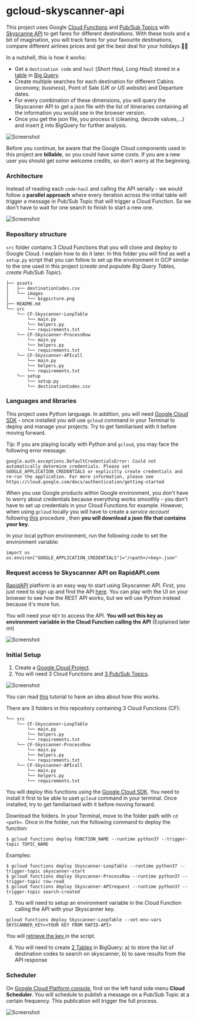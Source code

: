 # gcloud-skyscanner-api

This project uses Google [Cloud Functions](https://cloud.google.com/functions/) and [Pub/Sub Topics](https://cloud.google.com/pubsub/docs/) with [Skyscanne API](https://rapidapi.com/skyscanner/api/skyscanner-flight-search) to get fares for different destinations. With these tools and a bit of imagination, you will track fares for your favourite destinations, compare different airlines prices and get the best deal for your holidays 🌴🌞

In a nutshell, this is how it works: 
- Get a `destination code` and `haul` (_Short Haul, Long Haul_) stored in a [table](https://github.com/pabloferg/gcloud-skyscanner-api/blob/master/gcloud-skyscanner/assets/destinationCodes.csv) in [Big Query](https://cloud.google.com/bigquery/).
- Create multiple searches for each destination for different Cabins (_economy, business_), Point of Sale (_UK or US website_) and Departure dates.
- For every combination of these dimensions, you will query the Skyscanner API to get a json file with the list of itineraries containing all the information you would see in the browser version.
- Once you get the json file, you process it (cleaning, decode values,...) and insert [it](https://github.com/pabloferg/gcloud-skyscanner-api/blob/master/gcloud-skyscanner/assets/results_sample.csv) into BigQuery for further analysis. 

![Screenshot](gcloud-skyscanner/assets/images/webvsapi.png)


Before you continue, be aware that the Google Cloud components used in this project are **billable**, so you could have some costs. If you are a new user you should get some welcome credits, so don't worry at the beginning. 

### Architecture

Instead of reading each `code`-`haul` and calling the API serially - we would follow a **parallel approach** where every iteration across the initial table will trigger a message in Pub/Sub Topic that will trigger a Cloud Function. So we don't have to wait for one search to finish to start a new one.

![Screenshot](gcloud-skyscanner/assets/images/flow2.png)

### Repository structure

`src` folder contains 3 Cloud Functions that you will clone and deploy to Google Cloud. I explain how to do it later. In this folder you will find as well a `setup.py` script that you can follow to set up the environment in GCP similar to the one used in this project (_create and populate Big Query Tables, create Pub/Sub Topic_).


```
├── assets
│   ├── destinationCodes.csv
│   └── images
│       └── bigpicture.png
├── README.md
└── src
    └── CF-Skyscanner-LoopTable
        └── main.py
        └── helpers.py
        └── requirements.txt
    └── CF-Skyscanner-ProcessRow
        └── main.py
        └── helpers.py
        └── requirements.txt
    └── CF-Skyscanner-APIcall
        └── main.py
        └── helpers.py
        └── requirements.txt
    └── setup
        └── setup.py
        └── destinationCodes.csv
 ```
    

### Languages and libraries 

This project uses Python language. In addition, you will need [Google Cloud SDK](https://cloud.google.com/appengine/docs/standard/go/download) - once installed you will use `gcloud` command in your Terminal to deploy and manage your projects. Try to get familiarised with it before moving forward.

Tip: If you are playing locally with Python and `gcloud`, you may face the following error message:
```
google.auth.exceptions.DefaultCredentialsError: Could not automatically determine credentials. Please set GOOGLE_APPLICATION_CREDENTIALS or explicitly create credentials and re-run the application. For more information, please see https://cloud.google.com/docs/authentication/getting-started
```
When you use Google products within Google environment, you don't have to worry about credentials because everything works smoothly - you don't have to set up credentials in your Cloud Functions for example. However, when using `gcloud` locally you will have to create a _service account_ following [this](https://cloud.google.com/docs/authentication/production) procedure , then **you will download a json file that contains your key**.

In your local python environment, run the following code to set the environment variable:
```
import os 
os.environ["GOOGLE_APPLICATION_CREDENTIALS"]="/<path>/<key>.json"
```

### Request access to Skyscanner API on RapidAPI.com

[RapidAPI](https://rapidapi.com/) platform is an easy way to start using Skyscanner API. First, you just need to sign up and find the API [here](https://rapidapi.com/skyscanner/api/skyscanner-flight-search). You can play with the UI on your browser to see how the REST API works, but we will use Python instead because it's more fun. 

You will need your `KEY` to access the API. **You will set this key as environment variable in the Cloud Function calling the API** (Explained later on)


![Screenshot](gcloud-skyscanner/assets/images/signup.png)

### Initial Setup

1. Create a [Google Cloud Project](https://cloud.google.com/).
2. You will need 3 Cloud Functions and [3 Pub/Sub Topics](https://github.com/pabloferg/gcloud-skyscanner-api/blob/master/gcloud-skyscanner/src/setup/setup.py#L15).

![Screenshot](gcloud-skyscanner/assets/images/functions.png)

You can read [this](https://cloud.google.com/scheduler/docs/tut-pub-sub) tutorial to have an idea about how this works. 

There are 3 folders in this repository containing 3 Cloud Functions (CF):
```
└── src
    └── CF-Skyscanner-LoopTable
        └── main.py
        └── helpers.py
        └── requirements.txt
    └── CF-Skyscanner-ProcessRow
        └── main.py
        └── helpers.py
        └── requirements.txt
    └── CF-Skyscanner-APIcall
        └── main.py
        └── helpers.py
        └── requirements.txt
```
        
You will deploy this functions using the [Google Cloud SDK](https://cloud.google.com/appengine/docs/standard/go/download). You need to install it first to be able to uset `gcloud` command in your terminal. Once installed, try to get familiarised with it before moving forward.
 
Download the folders. In your Terminal, move to the folder path with `cd <path>`. Once in the folder, run the following command to deploy the function:

```
$ gcloud functions deploy FUNCTION_NAME --runtime python37 --trigger-topic TOPIC_NAME
```

Examples:
```
$ gcloud functions deploy Skyscanner-LoopTable --runtime python37 --trigger-topic skyscanner-start
$ gcloud functions deploy Skyscanner-ProcessRow --runtime python37 --trigger-topic row-read
$ gcloud functions deploy Skyscanner-APIrequest --runtime python37 --trigger-topic search-created
```


3. You will need to setup an environment variable in the Cloud Function calling the API with your Skyscanner key.
```
gcloud functions deploy Skyscanner-LoopTable --set-env-vars SKYSCANNER_KEY=<YOUR KEY FROM RAPID-API>
```
You will [retrieve the key ](https://github.com/pabloferg/gcloud-skyscanner-api/blob/master/gcloud-skyscanner/src/CF-Skyscanner-APIrequest/helpers.py#L6) in the script.

4. You will need to create [2 Tables](https://github.com/pabloferg/gcloud-skyscanner-api/blob/master/gcloud-skyscanner/src/setup/createPubsubTopic.py#L13) in BigQuery:
            a) to store the list of destination codes to search on skyscanner,
            b) to save results from the API response
           
### Scheduler

On [Google Cloud Platform console](https://console.cloud.google.com), find on the left hand side menu **Cloud Scheduler**. You will schedule to publish a message on a Pub/Sub Topic at a certain frequency. This publication will trigger the full process.

![Screenshot](gcloud-skyscanner/assets/images/scheduler.png)



